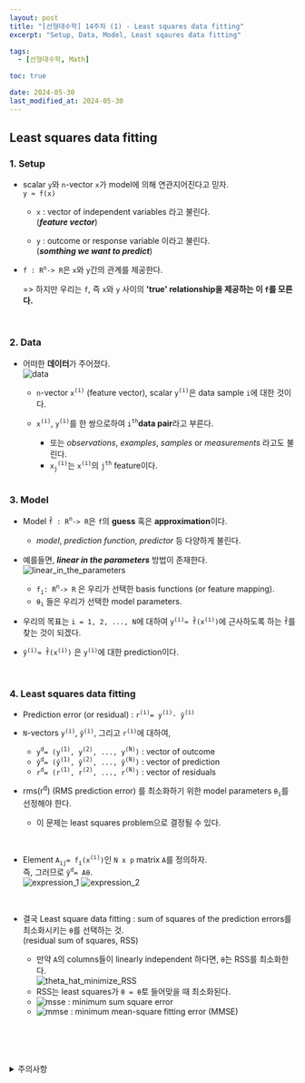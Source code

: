 ```yaml
---
layout: post
title: "[선형대수학] 14주차 (1) - Least squares data fitting"
excerpt: "Setup, Data, Model, Least sqaures data fitting"

tags:
  - [선형대수학, Math]

toc: true

date: 2024-05-30
last_modified_at: 2024-05-30
---
```

## Least squares data fitting
### 1. Setup
- scalar `y`와 `n`-vector `x`가 model에 의해 연관지어진다고 믿자.  
`y ≈ f(x)`  

  - `x` : vector of independent variables 라고 불린다.  
  (***feature vector***)

  - `y` : outcome or response variable 이라고 불린다.  
  (***somthing we want to predict***)  

- `f : R`<sup>`n`</sup>`-> R`은 `x`와 `y`간의 관계를 제공한다.  

  => 하지만 우리는 `f`, 즉 `x`와 `y` 사이의 **'true' relationship을 제공하는 이 `f`를 모른다.**  

  <br>

### 2. Data
- 어떠한 **데이터**가 주어졌다.  
![data][def]  

  - `n`-vector `x`<sup>`(i)`</sup> (feature vector), scalar `y`<sup>`(i)`</sup>은 data sample `i`에 대한 것이다.  

  - `x`<sup>`(i)`</sup>, `y`<sup>`(i)`</sup>를 한 쌍으로하여 `i`<sup>`th`</sup>**data pair**라고 부른다.  
    - 또는 *observations*, *examples*, *samples* or *measurements* 라고도 불린다.  
    - `x`<sub>`j`</sub><sup>`(i)`</sup>는 `x`<sup>`(i)`</sup>의 `j`<sup>`th`</sup> feature이다.  

    <br>

### 3. Model
- Model `f̂ : R`<sup>`n`</sup>`-> R`은 `f`의 **guess** 혹은 **approximation**이다.  
  - *model*, *prediction function*, *predictor* 등 다양하게 불린다.  

- 예를들면, ***linear in the parameters*** 방법이 존재한다.  
![linear_in_the_parameters][def2]  
  - `f`<sub>`i`</sub>`: R`<sup>`n`</sup>`-> R` 은 우리가 선택한 basis functions (or feature mapping).  
  - `θ`<sub>`i`</sub> 들은 우리가 선택한 model parameters.  

- 우리의 목표는 `i = 1, 2, ..., N`에 대하여 `y`<sup>`(i)`</sup>`≈ f̂(x`<sup>`(i)`</sup>`)`에 근사하도록 하는 `f̂`를 찾는 것이 되겠다.  

- `ŷ`<sup>`(i)`</sup>`≈ f̂(x`<sup>`(i)`</sup>`)` 은 `y`<sup>`(i)`</sup>에 대한 prediction이다.  

<br>

### 4. Least squares data fitting
- Prediction error (or residual) : `r`<sup>`(i)`</sup>`= y`<sup>`(i)`</sup>`- ŷ`<sup>`(i)`</sup>

- `N`-vectors `y`<sup>`(i)`</sup>, `ŷ`<sup>`(i)`</sup>, 그리고 `r`<sup>`(i)`</sup>에 대하여,  
  - `y`<sup>`d`</sup>`= (y`<sup>`(1)`</sup>`, y`<sup>`(2)`</sup>`, ..., y`<sup>`(N)`</sup>`)` : vector of outcome
  - `ŷ`<sup>`d`</sup>`= (ŷ`<sup>`(1)`</sup>`, ŷ`<sup>`(2)`</sup>`, ..., ŷ`<sup>`(N)`</sup>`)` : vector of prediction
  - `r`<sup>`d`</sup>`= (r`<sup>`(1)`</sup>`, r`<sup>`(2)`</sup>`, ..., r`<sup>`(N)`</sup>`)` : vector of residuals  

- rms(r<sup>d</sup>) (RMS prediction error) 를 최소화하기 위한 model parameters `θ`<sub>`i`</sub>를 선정해야 한다.  
  - 이 문제는 least squares problem으로 결정될 수 있다.  

<br>

- Element `A`<sub>`ij`</sub>`= f`<sub>`i`</sub>`(x`<sup>`(i)`</sup>`)`인 `N x p` matrix `A`를 정의하자.  
즉, 그러므로 `ŷ`<sup>`d`</sup>`= Aθ`.  
![expression_1][def3]
![expression_2][def4]  

<br>

- 결국 Least square data fitting : sum of squares of the prediction errors를 최소화시키는 `θ`를 선택하는 것.  
(residual sum of squares, RSS)  

  - 만약 `A`의 columns들이 linearly independent 하다면, `θ̂`는 RSS를 최소화한다.  
  ![theta_hat_minimize_RSS][def5]  
  - RSS는 least squares가 `θ = θ̂`로 들어맞을 때 최소화된다.  
  - ![msse][def6] : minimum sum square error
  - ![mmse][def7] : minimum mean-square fitting error (MMSE)

<br>
<br>
<br>
<br>
<details>
<summary>주의사항</summary>
<div markdown="1">

이 포스팅은 강원대학교 김도형 교수님의 선형대수학 수업을 들으며 내용을 정리 한 것입니다.  
수업 내용에 대한 저작권은 교수님께 있으니,  
다른 곳으로의 무분별한 내용 복사를 자제해 주세요.

</div>
</details>

[def]: https://i.imgur.com/qtp4ezK.png
[def2]: https://i.imgur.com/lfwsILd.png
[def3]: https://i.imgur.com/qpuIBQm.png
[def4]: https://i.imgur.com/kn8fgnK.png
[def5]: https://i.imgur.com/hLngTgN.png
[def6]: https://i.imgur.com/RrOGK3c.png
[def7]: https://i.imgur.com/suk1RZk.png